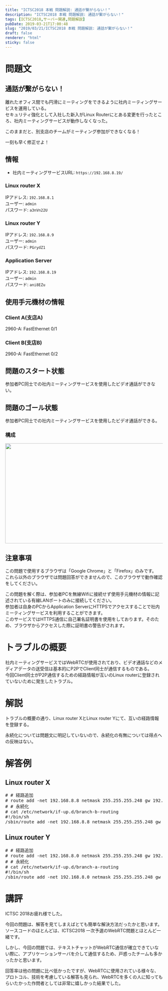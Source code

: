 ```yaml
---
title: "ICTSC2018 本戦 問題解説: 通話が繋がらない！"
description: "ICTSC2018 本戦 問題解説: 通話が繋がらない！"
tags: [ICTSC2018,サーバー関連,問題解説]
pubDate: 2019-03-21T17:00:48
slug: "2019/03/21/ICTSC2018 本戦 問題解説: 通話が繋がらない！"
draft: false
renderer: "html"
sticky: false
---
```


<h1>問題文</h1>
<h2>通話が繋がらない！</h2>
<p>離れたオフィス間でも円滑にミーティングをできるように社内ミーティングサービスを運用している。<br />
セキュリティ強化として入社した新入がLinux Routerにとある変更を行ったところ、社内ミーティングサービスが動作しなくなった。</p>
<p>このままだと、別支店のチームがミーティング参加ができなくなる！</p>
<p>一刻も早く修正せよ！</p>
<h2>情報</h2>
<ul>
<li>社内ミーティングサービスURL: <code>https://192.168.8.19/</code></li>
</ul>
<h3>Linux router X</h3>
<p>IPアドレス: <code>192.168.8.1</code><br />
ユーザー: <code>admin</code><br />
パスワード: <code>a3nVn22U</code></p>
<h3>Linux router Y</h3>
<p>IPアドレス: <code>192.168.8.9</code><br />
ユーザー: <code>admin</code><br />
パスワード: <code>PGrydZ1</code></p>
<h3>Application Server</h3>
<p>IPアドレス: <code>192.168.8.19</code><br />
ユーザー: <code>admin</code><br />
パスワード: <code>ani8EZu</code></p>
<h2>使用手元機材の情報</h2>
<h3>Client A(支店A)</h3>
<p>2960-A: FastEthernet 0/1</p>
<h3>Client B(支店B)</h3>
<p>2960-A: FastEthernet 0/2</p>
<h2>問題のスタート状態</h2>
<p>参加者PC同士での社内ミーティングサービスを使用したビデオ通話ができない。</p>
<h2>問題のゴール状態</h2>
<p>参加者PC同士での社内ミーティングサービスを使用したビデオ通話ができる。</p>
<h3>構成</h3>
<p><a href="/images/wp/2019/03/660aefbfe04cafb0fbeb5fc3e1c6de76.png.webp"><img decoding="async" loading="lazy" class="aligncenter size-full wp-image-2309" src="/images/wp/2019/03/660aefbfe04cafb0fbeb5fc3e1c6de76.png.webp" alt="" width="564" height="319"></a></p>
<h2>注意事項</h2>
<p>この問題で使用するブラウザは「Google Chrome」と「Firefox」のみです。<br />
これら以外のブラウザでは問題回答ができませんので、このブラウザで動作確認をしてください。</p>
<p>この問題を解く際は、参加者PCを無線Wifiに接続せず使用手元機材の情報に記述されている有線LANポートのみに接続してください。<br />
参加者は自身のPCからApplication ServerにHTTPSでアクセスすることで社内ミーティングサービスを利用することができます。<br />
このサービスではHTTPS通信に自己署名証明書を使用をしております。そのため、ブラウザからアクセスした際に証明書の警告がされます。</p>
<h1>トラブルの概要</h1>
<p>社内ミーティングサービスではWebRTCが使用されており、ビデオ通話などのメディアデータの送受信は基本的にP2PでClient同士が通信するものである。<br />
今回Client同士がP2P通信するための経路情報が互いのLinux routerに登録されていないために発生したトラブル。</p>
<h1>解説</h1>
<p>トラブルの概要の通り、Linux router XとLinux router Yにて、互いの経路情報を登録する。</p>
<p>永続化については問題文に明記していないので、永続化の有無については得点への反映はない。</p>
<h1>解答例</h1>
<h2>Linux router X</h2>
<pre class="brush: plain; title: ; notranslate" title=""># # 経路追加
# route add -net 192.168.8.8 netmask 255.255.255.248 gw 192.168.8.18
# # 永続化
# cat /etc/network/if-up.d/branch-b-routing
#!/bin/sh
/sbin/route add -net 192.168.8.8 netmask 255.255.255.248 gw 192.168.8.18</code></pre>
<h2>Linux router Y</h2>
<pre class="brush: plain; title: ; notranslate" title=""># # 経路追加
# route add -net 192.168.8.0 netmask 255.255.255.248 gw 192.168.8.17
# # 永続化
# cat /etc/network/if-up.d/branch-a-routing
#!/bin/sh
/sbin/route add -net 192.168.8.0 netmask 255.255.255.248 gw 192.168.8.17</code></pre>
<h1>講評</h1>
<p>ICTSC 2018お疲れ様でした。</p>
<p>今回の問題は、解答を見てしまえばとても簡単な解決方法だったかと思います。<br />
ソースコードのほとんどは、ICTSC2018 一次予選のWebRTC問題とほとんど一緒です。</p>
<p>しかし、今回の問題では、テキストチャットがWebRTC通信が確立できていない際に、アプリケーションサーバを介して通信するため、戸惑ったチームも多かったかと思います。</p>
<p>回答率は他の問題に比べ低かったですが、WebRTCに使用されている様々な、プロトコル、技術を考慮している解答も見られ、WebRTCを多くの人に知ってもらいたかった作問者としては非常に嬉しかった結果でした。</p>
